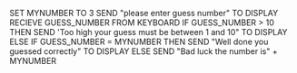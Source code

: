 SET MYNUMBER TO 3
SEND "please enter guess number" TO DISPLAY
RECIEVE GUESS_NUMBER FROM KEYBOARD
IF GUESS_NUMBER > 10 THEN
SEND 'Too high your guess must be between 1 and 10" TO DISPLAY
ELSE IF GUESS_NUMBER = MYNUMBER THEN
SEND "Well done you guessed correctly" TO DISPLAY
ELSE SEND "Bad luck the number is" + MYNUMBER
